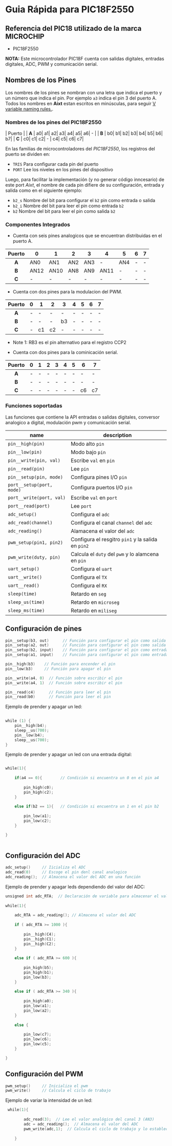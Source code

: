 # Guia Rápida para PIC18F2550
## Referencia del PIC18 utilizado de la marca MICROCHIP
- PIC18F2550

**NOTA:** Este microcontrolador PIC18F cuenta con salidas digitales, entradas digitales, ADC, PWM y comunicación serial.

## Nombres de los Pines
Los nombres de los pines se nombran con una letra que indica el puerto y un número que indica el pin. Por ejemplo `a3` indica el pin 3 del puerto A. Todos los nombres en **Aixt** estan escritos en minúsculas, para seguir [V variable naming rules.](https://github.com/vlang/v/blob/master/doc/docs.md#variables).


### Nombres de los pines del PIC18F2550
| Puerto | 
| **A**  | a0| a1| a2| a3| a4| a5| a6| - |
| **B**  | b0| b1| b2| b3| b4| b5| b6| b7|
| **C**  | c0| c1| c2| - | c4| c5| c6| c7|

En las familias de microcontroladores del _PIC18F2550_, los registros del puerto se dividen en: 

- `TRIS` Para configurar cada pin del puerto
- `PORT` Lee los niveles en los pines del dispositivo 

Luego, para facilitar la implementación (y no generar código inncesario) de este port _Aixt_, el nombre de cada pin difiere de su configuración, entrada y salida como en el siguiente ejemplo: 

- `b2_s`  Nombre del bit para configurar el `b2` pin como entrada o salida 
- `b2_i`  Nombre del bit para leer el pin como entrada `b2`
- `b2`    Nombre del bit para leer el pin como salida  `b2`

### Componentes Integrados 
- Cuenta con seis pines analogicos que se encuentran distribuidas en el puerto A.

| Puerto     | 0 | 1 | 2 | 3 | 4 | 5 | 6 | 7 | 
|:------:    |---|---|---|---|---|---|---|---|
| **A**      |AN0|AN1|AN2|AN3| - |AN4| - | - |
| **B**    |AN12|AN10|AN8|AN9|AN11| - | - | - |
| **C**      | - | - | - | - | - | - | - | - |


- Cuenta con dos pines para la modulacion del PWM.

| Puerto | 0 | 1 | 2 | 3 | 4 | 5 | 6 | 7 |
|:------:|---|---|---|---|---|---|---|---|
| **A**  | - | - | - | - | - | - | - | - |
| **B**  | - | - | - |b3 | - | - | - | - |
| **C**  | - | c1| c2| - | - | - | - | - |

- Note 1: RB3 es el pin alternativo para el registro CCP2

- Cuenta con dos pines para la cominicación serial.   

| Puerto | 0 | 1 | 2 | 3 | 4 | 5 | 6 | 7 |
|:------:|---|---|---|---|---|---|---|---|
| **A**  | - | - | - | - | - | - | - | - |
| **B**  | - | - | - | - | - | - | - | - |
| **C**  | - | - | - | - | - | - | c6| c7|


### Funciones soportadas
Las funciones que contiene la API entradas o salidas digitales, conversor analogico a digital, modulación pwm y comunicación serial.

name                             | description
---------------------------------|------------------------------------------------------
`pin__high(pin)`                 | Modo alto `pin`
`pin__low(pin)`                  | Modo bajo `pin`
`pin__write(pin, val)`           | Escribe `val` en `pin`
`pin__read(pin)`                 | Lee `pin`
`pin__setup(pin, mode)`          | Configura pines I/O     `pin`
`port__setup(port, mode)`        | Configura puertos I/O   `pin`
`port__write(port, val)`         | Escribe `val` en `port`
`port__read(port)`               | Lee `port`
`adc_setup()`                    | Configura el `adc` 
`adc_read(channel)`              | Configura el canal `channel` del `adc`
`adc_reading()`                  | Alamacena el valor del `adc`
`pwm_setup(pin1, pin2)`          | Configura el resgitro `pin1` y la salida en `pin2`
`pwm_write(duty, pin)`           | Calcula el `duty` del `pwm` y lo alamcena en `pin` 
`uart_setup()`                   | Configura el `uart`
`uart__write()`                  | Configura el `TX`
`uart__read()`                   | Configura el `RX`
`sleep(time)`                    | Retardo en `seg`
`sleep_us(time)`                 | Retardo en `microseg`
`sleep_ms(time)`                 | Retardo en `miliseg`

## Configuración de pines 
```go
pin__setup(b3, out)      // Función para configurar el pin como salida 
pin__setup(a2, out)      // Función para configurar el pin como salida
pin__setup(b2, input)    // Función para configurar el pin como entrada
pin__setup(a1, input)    // Función para configurar el pin como entrada

pin__high(b3)    // Función para encender el pin           
pin__low(b3)     // Función para apagar el pin

pin__write(a4, 0)  // Función sobre escribir el pin
pin__write(a4, 1)  // Función sobre escribir el pin

pin__read(c4)      // Función para leer el pin
pin__read(b0)      // Función para leer el pin
```
Ejemplo de prender y apagar un led:

```go
      
while (1) {
    pin__high(b4);
    sleep__us(700);
    pin__low(b4);
    sleep__us(700);
}
```
Ejemplo de prender y apagar un led con una entrada digital:

```go

while(1){
    
    if(a4 == 0){        // Condición si encuentra un 0 en el pin a4
        
        pin_high(c0);
        pin_high(c2);
    }
    
    else if(b2 == 1){   // Condición si encuentra un 1 en el pin b2
        
        pin_low(a1);
        pin_low(c2);
    }

}
        
```
## Configuración del ADC
```go
adc_setup()     // Iicializa el ADC
adc_read(0)     // Escoge el pin denl canal analogico
adc_reading();  // Almacena el valor del ADC en una función

```

Ejemplo de prender y apagar leds dependiendo del valor del ADC:
```go
unsigned int adc_RTA;  // Declaración de variable para almacenar el valor del ADC
        
while(1){
            
    adc_RTA = adc_reading(); // Almacena el valor del ADC
    
    if ( adc_RTA >= 1000 ){
        
        pin__high(C4);
        pin__high(C1);
        pin__high(C2);           
    }
    
    else if ( adc_RTA >= 600 ){
        
        pin_high(b5);
        pin_high(b1);
        pin_low(b3);
    }
    
    else if ( adc_RTA >= 340 ){
        
        pin_high(a0);
        pin_low(a1);
        pin_low(a2);   
    }
        
    else {
        
        pin_low(c7);
        pin_low(c6);
        pin_low(c5);      
    }

}

```
## Configuración del PWM
```go
pwm_setup()     // Inicializa el pwm
pwm_write()     // Calcula el ciclo de trabajo 

```
Ejemplo de variar la intensidad de un led:

```go
 while(1){
    
        adc_read(3);  // Lee el valor analógico del canal 3 (AN3)
        adc = adc_reading();  // Almacena el valor del ADC
        pwm_write(adc,1);  // Calcula el ciclo de trabajo y lo establece en el módulo PWM CCP1
        
    }

```

